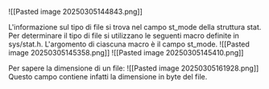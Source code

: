 ![[Pasted image 20250305144843.png]]

L'informazione sul tipo di file si trova nel campo st_mode della struttura stat. Per determinare il tipo di file si utilizzano le seguenti macro definite in sys/stat.h. L'argomento di ciascuna macro è il campo st_mode.
![[Pasted image 20250305145358.png]]
![[Pasted image 20250305145410.png]]

Per sapere la dimensione di un file:
![[Pasted image 20250305161928.png]]
Questo campo contiene infatti la dimensione in byte del file.